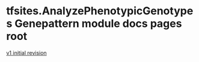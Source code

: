 
# tfsites.AnalyzePhenotypicGenotypes Genepattern module docs pages root

[v1 initial revision](v1/index.md)

